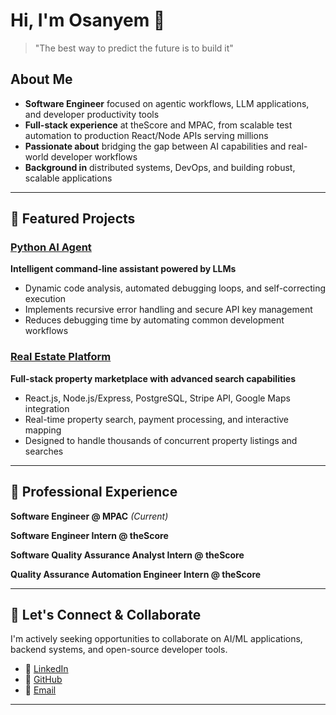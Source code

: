 # Hi, I'm Osanyem 👋
> "The best way to predict the future is to build it"

## About Me
- **Software Engineer** focused on agentic workflows, LLM applications, and developer productivity tools
- **Full-stack experience** at theScore and MPAC, from scalable test automation to production React/Node APIs serving millions
- **Passionate about** bridging the gap between AI capabilities and real-world developer workflows
- **Background in** distributed systems, DevOps, and building robust, scalable applications

---

## 🚀 Featured Projects

### [Python AI Agent](https://github.com/Osanyem/Python-AI-Agent)
**Intelligent command-line assistant powered by LLMs**
- Dynamic code analysis, automated debugging loops, and self-correcting execution
- Implements recursive error handling and secure API key management
- Reduces debugging time by automating common development workflows

### [Real Estate Platform](https://github.com/Osanyem/Citi-Estate) 
**Full-stack property marketplace with advanced search capabilities**
- React.js, Node.js/Express, PostgreSQL, Stripe API, Google Maps integration
- Real-time property search, payment processing, and interactive mapping
- Designed to handle thousands of concurrent property listings and searches

---

## 💼 Professional Experience

 **Software Engineer @ MPAC** *(Current)*

 **Software Engineer Intern @ theScore** 

**Software Quality Assurance Analyst Intern @ theScore**

**Quality Assurance Automation Engineer Intern @ theScore**


---

## 🤝 Let's Connect & Collaborate

I'm actively seeking opportunities to collaborate on AI/ML applications, backend systems, and open-source developer tools.

- 💼 [LinkedIn](https://linkedin.com/in/osanyemo)  
- 🐙 [GitHub](https://github.com/Osanyem)  
- 📧 [Email](mailto:osanyemo@gmail.com)

---


